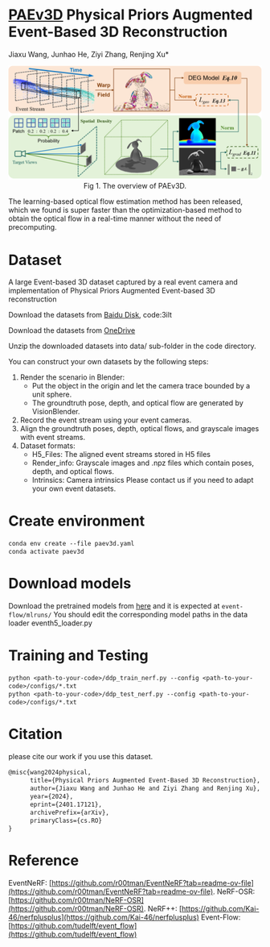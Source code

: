 # [PAEv3D](https://arxiv.org/abs/2401.17121) Physical Priors Augmented Event-Based 3D Reconstruction
Jiaxu Wang, Junhao He, Ziyi Zhang, Renjing Xu*

<p align="center">
<img src="./Pics/overview.png" width="1000"><br>
Fig  1. The overview of PAEv3D.
</p>

The learning-based optical flow estimation method has been released, which we found is super faster than the optimization-based method to obtain the optical flow in a real-time manner without the need of precomputing. 

# Dataset

A large Event-based 3D dataset captured by a real event camera and implementation of Physical Priors Augmented Event-based 3D reconstruction

Download the datasets from [Baidu Disk](https://pan.baidu.com/s/1EuR-l_b_g-j_Du6dOxtZEg?pwd=3ilt ), code:3ilt

Download the datasets from [OneDrive](https://hkustgz-my.sharepoint.com/:u:/g/personal/junhaohe_hkust-gz_edu_cn/EY__SmcUSbdFs13sb2h8svYBXYOCDd0OVnSWV-WLfvFLmA?e=GkVjhd)

Unzip the downloaded datasets into data/ sub-folder in the code directory.

You can construct your own datasets by the following steps:

1. Render the scenario in Blender:
    - Put the object in the origin and let the camera trace bounded by a unit sphere.
    - The groundtruth pose, depth, and optical flow are generated by VisionBlender. 
2. Record the event stream using your event cameras.
3. Align the groundtruth poses, depth, optical flows, and grayscale images with event streams.
4. Dataset formats:
    - H5_Files: The aligned event streams stored in H5 files
    - Render_info: Grayscale images and .npz files which contain poses, depth, and optical flows.
    - Intrinsics: Camera intrinsics
Please contact us if you need to adapt your own event datasets.

# Create environment
```
conda env create --file paev3d.yaml
conda activate paev3d
```

# Download models
Download the pretrained models from [here](https://hkustgz-my.sharepoint.com/:u:/g/personal/jhe382_connect_hkust-gz_edu_cn/EabRlkggOp1ArHX6SaB__cIBxv4PiEWGGWVE3xCZCZ9Wuw?e=YwxMV1) and it is expected at ```event-flow/mlruns/```
You should edit the corresponding model paths in the data loader eventh5_loader.py

# Training and Testing
```
python <path-to-your-code>/ddp_train_nerf.py --config <path-to-your-code>/configs/*.txt
python <path-to-your-code>/ddp_test_nerf.py --config <path-to-your-code>/configs/*.txt
```

# Citation

please cite our work if you use this dataset.

```
@misc{wang2024physical,
      title={Physical Priors Augmented Event-Based 3D Reconstruction}, 
      author={Jiaxu Wang and Junhao He and Ziyi Zhang and Renjing Xu},
      year={2024},
      eprint={2401.17121},
      archivePrefix={arXiv},
      primaryClass={cs.RO}
}
```
# Reference

EventNeRF: [https://github.com/r00tman/EventNeRF?tab=readme-ov-file](https://github.com/r00tman/EventNeRF?tab=readme-ov-file).
NeRF-OSR: [https://github.com/r00tman/NeRF-OSR](https://github.com/r00tman/NeRF-OSR).
NeRF++: [https://github.com/Kai-46/nerfplusplus](https://github.com/Kai-46/nerfplusplus)
Event-Flow: [https://github.com/tudelft/event_flow](https://github.com/tudelft/event_flow)

